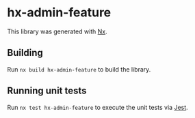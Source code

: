 # hx-admin-feature

This library was generated with [Nx](https://nx.dev).

## Building

Run `nx build hx-admin-feature` to build the library.

## Running unit tests

Run `nx test hx-admin-feature` to execute the unit tests via [Jest](https://jestjs.io).
